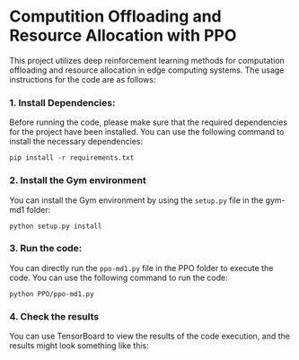 # Computition Offloading and Resource Allocation with PPO

This project utilizes deep reinforcement learning methods for computation offloading and resource allocation in edge computing  systems. The usage instructions for the code are as follows:

### 1. Install Dependencies:

Before running the code, please make sure that the required dependencies for the project have been installed. You can use the following command to install the necessary dependencies:

```shell
pip install -r requirements.txt
```

### 2. Install the Gym environment 

You can install the Gym environment by using the `setup.py` file in the gym-md1 folder:

```shell
python setup.py install
```

### 3. Run the code:

You can directly run the `ppo-md1.py` file in the PPO folder to execute the code. You can use the following command to run the code:

```shell
python PPO/ppo-md1.py
```

### 4. Check the results

You can use TensorBoard to view the results of the code execution, and the results might look something like this:
